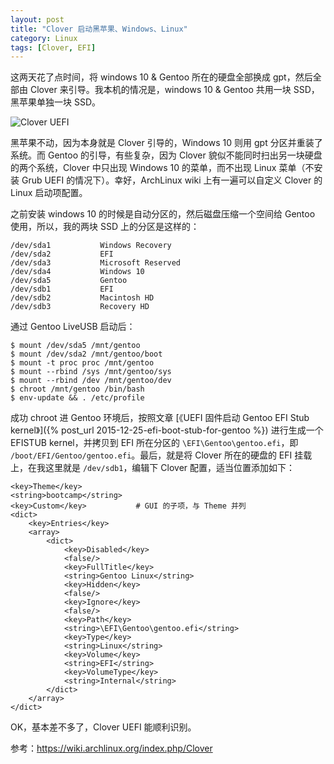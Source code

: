 ```yaml
---
layout: post
title: "Clover 启动黑苹果、Windows、Linux"
category: Linux
tags: [Clover, EFI]
---
```


这两天花了点时间，将 windows 10 & Gentoo 所在的硬盘全部换成 gpt，然后全部由 Clover 来引导。我本机的情况是，windows 10 & Gentoo 共用一块 SSD，黑苹果单独一块 SSD。

![Clover UEFI](http://cdn.09hd.com/images/2015/12/clover.jpg)

<!-- more -->
黑苹果不动，因为本身就是 Clover 引导的，Windows 10 则用 gpt 分区并重装了系统。而 Gentoo 的引导，有些复杂，因为 Clover 貌似不能同时扫出另一块硬盘的两个系统，Clover 中只出现 Windows 10 的菜单，而不出现 Linux 菜单（不安装 Grub UEFI 的情况下）。幸好，ArchLinux wiki 上有一遍可以自定义 Clover 的 Linux 启动项配置。

之前安装 windows 10 的时候是自动分区的，然后磁盘压缩一个空间给 Gentoo 使用，所以，我的两块 SSD 上的分区是这样的：

```
/dev/sda1           Windows Recovery
/dev/sda2           EFI
/dev/sda3           Microsoft Reserved
/dev/sda4           Windows 10
/dev/sda5           Gentoo
/dev/sdb1           EFI
/dev/sdb2           Macintosh HD
/dev/sdb3           Recovery HD
```

通过 Gentoo LiveUSB 启动后：

```
$ mount /dev/sda5 /mnt/gentoo
$ mount /dev/sda2 /mnt/gentoo/boot
$ mount -t proc proc /mnt/gentoo
$ mount --rbind /sys /mnt/gentoo/sys
$ mount --rbind /dev /mnt/gentoo/dev
$ chroot /mnt/gentoo /bin/bash
$ env-update && . /etc/profile
```

成功 chroot 进 Gentoo 环境后，按照文章 [《UEFI 固件启动 Gentoo EFI Stub kernel》]({% post_url 2015-12-25-efi-boot-stub-for-gentoo %}) 进行生成一个 EFISTUB kernel，并拷贝到 EFI 所在分区的 `\EFI\Gentoo\gentoo.efi`，即 `/boot/EFI/Gentoo/gentoo.efi`。最后，就是将 Clover 所在的硬盘的 EFI 挂载上，在我这里就是 `/dev/sdb1`，编辑下 Clover 配置，适当位置添加如下：

```
<key>Theme</key>
<string>bootcamp</string>
<key>Custom</key>           # GUI 的子项，与 Theme 并列
<dict>
    <key>Entries</key>
    <array>
        <dict>
            <key>Disabled</key>
            <false/>
            <key>FullTitle</key>
            <string>Gentoo Linux</string>
            <key>Hidden</key>
            <false/>
            <key>Ignore</key>
            <false/>
            <key>Path</key>
            <string>\EFI\Gentoo\gentoo.efi</string>
            <key>Type</key>
            <string>Linux</string>
            <key>Volume</key>
            <string>EFI</string>
            <key>VolumeType</key>
            <string>Internal</string>
        </dict>
    </array>
</dict>
```

OK，基本差不多了，Clover UEFI 能顺利识别。

参考：<https://wiki.archlinux.org/index.php/Clover>
